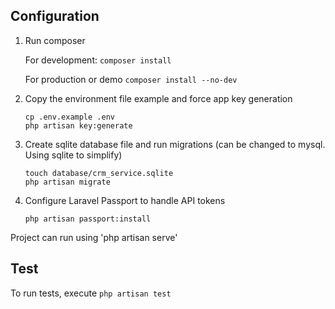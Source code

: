 ## Configuration


1. Run composer

    For development: ```composer install```

    For production or demo
    ```composer install --no-dev```
   
2. Copy the environment file example and force app key generation

    ```
    cp .env.example .env
    php artisan key:generate 
    ```


3. Create sqlite database file and run migrations (can be changed to mysql. Using sqlite to simplify)
    ```
    touch database/crm_service.sqlite
    php artisan migrate
    ```


4. Configure Laravel Passport to handle API tokens

    ```
   php artisan passport:install
    ```

Project can run using 'php artisan serve'
   

## Test

To run tests, execute
    ```
    php artisan test
    ```